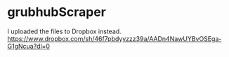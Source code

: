 # grubhubScraper




I uploaded the files to Dropbox instead. https://www.dropbox.com/sh/46f7pbdyyzzz39a/AADn4NawUYBvOSEga-G1gNcua?dl=0
